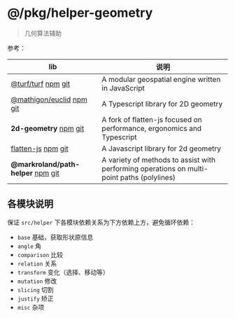 # @/pkg/helper-geometry

> 几何算法辅助

参考：

| lib | 说明 |
| --- | --- |
| [@turf/turf](https://turfjs.org) [npm](https://www.npmjs.com/package/@turf/turf) [git](https://github.com/Turfjs/turf) | A modular geospatial engine written in JavaScript |
| [@mathigon/euclid](https://mathigon.io/euclid) [npm](https://www.npmjs.com/package/@mathigon/euclid) [git](https://github.com/mathigon/euclid.js) | A Typescript library for 2D geometry |
| **2d-geometry** [npm](https://www.npmjs.com/package/2d-geometry) [git](https://github.com/romgrk/2d-geometry) | A fork of flatten-js focused on performance, ergonomics and Typescript |
| [flatten-js](https://alexbol99.github.io/flatten-js/index.html) [npm](https://www.npmjs.com/package/flatten-js) [git](https://github.com/alexbol99/flatten-js) | A Javascript library for 2d geometry |
| **@markroland/path-helper** [npm](https://www.npmjs.com/package/@markroland/path-helper) [git](https://github.com/markroland/path-helper) | A variety of methods to assist with performing operations on multi-point paths (polylines) |

## 各模块说明

保证 `src/helper` 下各模块依赖关系为下方依赖上方，避免循环依赖：

* `base` 基础，获取形状原信息
* `angle` 角
* `comparison` 比较
* `relation` 关系
* `transform` 变化（选择、移动等）
* `mutation` 修改
* `slicing` 切割
* `justify` 矫正
* `misc` 杂项
